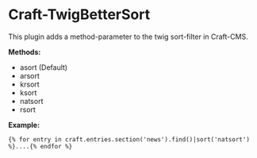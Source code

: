 Craft-TwigBetterSort
====================

This plugin adds a method-parameter to the twig sort-filter in Craft-CMS.

**Methods:**

 - asort (Default)
 - arsort
 - krsort
 - ksort
 - natsort
 - rsort
 

**Example:**
```twig
{% for entry in craft.entries.section('news').find()|sort('natsort') %}....{% endfor %}
```
